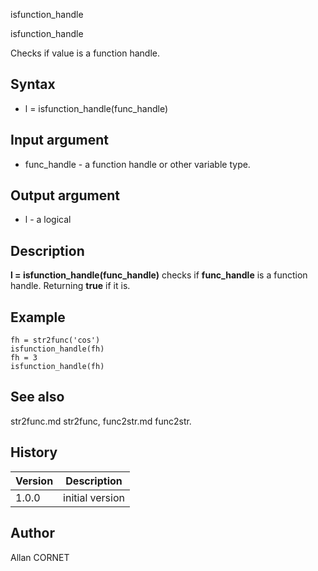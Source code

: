 



isfunction_handle


isfunction_handle

Checks if value is a function handle.

## Syntax

- l = isfunction_handle(func_handle)

## Input argument

 - func_handle - a function handle or other variable type.

## Output argument

 - l - a logical

## Description


  <p><b>l = isfunction_handle(func_handle)</b> checks if <b>func_handle</b> is a function handle. Returning <b>true</b> if it is.</p>


## Example

```Nelson
fh = str2func('cos')
isfunction_handle(fh)
fh = 3
isfunction_handle(fh)
```

## See also

str2func.md str2func, func2str.md func2str.
## History

|Version|Description|
|------|------|
|1.0.0|initial version|


## Author

Allan CORNET



